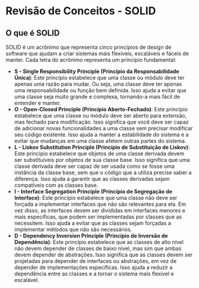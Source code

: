 # Revisão de Conceitos - SOLID

## O que é SOLID

SOLID é um acrônimo que representa cinco princípios de design de software que ajudam a criar sistemas mais flexíveis, escaláveis e fáceis de manter. Cada letra do acrônimo representa um princípio fundamental:

  - **S - Single Responsibility Principle (Princípio da Responsabilidade Única)**: Este princípio estabelece que uma classe ou módulo deve ter apenas uma razão para mudar. Ou seja, uma classe deve ter apenas uma responsabilidade ou função bem definida. Isso ajuda a evitar que uma classe seja muito grande e complexa, tornando-a mais fácil de entender e manter.
  - **O - Open-Closed Principle (Princípio Aberto-Fechado)**: Este princípio estabelece que uma classe ou módulo deve ser aberto para extensão, mas fechado para modificação. Isso significa que você deve ser capaz de adicionar novas funcionalidades a uma classe sem precisar modificar seu código existente. Isso ajuda a manter a estabilidade do sistema e a evitar que mudanças em uma classe afetem outras partes do sistema.
  - **L - Liskov Substitution Principle (Princípio de Substituição de Liskov)**: Este princípio estabelece que objetos de uma classe derivada devem ser substituíveis por objetos de sua classe base. Isso significa que uma classe derivada deve ser capaz de ser usada como se fosse uma instância da classe base, sem que o código que a utiliza precise saber a diferença. Isso ajuda a garantir que as classes derivadas sejam compatíveis com as classes base.
  - **I - Interface Segregation Principle (Princípio de Segregação de Interface)**: Este princípio estabelece que uma classe não deve ser forçada a implementar interfaces que não são relevantes para ela. Em vez disso, as interfaces devem ser divididas em interfaces menores e mais específicas, que podem ser implementadas por classes que as necessitem. Isso ajuda a evitar que as classes sejam forçadas a implementar métodos que não são necessários.
  - **D - Dependency Inversion Principle (Princípio de Inversão de Dependência)**: Este princípio estabelece que as classes de alto nível não devem depender de classes de baixo nível, mas sim que ambas devem depender de abstrações. Isso significa que as classes devem ser projetadas para depender de interfaces ou abstrações, em vez de depender de implementações específicas. Isso ajuda a reduzir a dependência entre as classes e a tornar o sistema mais flexível e escalável.